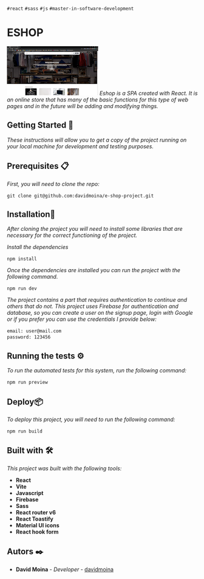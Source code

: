 `#react`  `#sass`  `#js`  `#master-in-software-development`

# ESHOP
![eshop gif](./src/assets/images/eshopwebgif.gif)
_Eshop is a SPA created with React. It is an online store that has many of the basic functions for this type of web pages and in the future will be adding and modifying things._


## Getting Started  🚀

_These instructions will allow you to get a copy of the project running on your local machine for development and testing purposes._


## Prerequisites 📋

_First, you will need to clone the repo:_

```
git clone git@github.com:davidmoina/e-shop-project.git
```

##  Installation🔧

_After cloning the project you will need to install some libraries that are necessary for the correct functioning of the project._

_Install the dependencies_

```
npm install
```

_Once the dependencies are installed you can run the project with the following command._

```
npm run dev
```

_The project contains a part that requires authentication to continue and others that do not. This project uses Firebase for authentication and database, so you can create a user on the signup page, login with Google or if you prefer you can use the credentials I provide below:_
```
email: user@mail.com
password: 123456
```
## Running the tests ⚙️

_To run the automated tests for this system, run the following command:_

```
npm run preview
```
## Deploy📦

_To deploy this project, you will need to run the following command:_
```
npm run build
```

## Built with 🛠️

_This project was built with the following tools:_

* **React**
* **Vite**
* **Javascript**
* **Firebase**
* **Sass**
* **React router v6**
* **React Toastify**
* **Material UI icons**
* **React hook form**

## Autors ✒️

* **David Moina** - *Developer* - [davidmoina](https://github.com/davidmoina)

